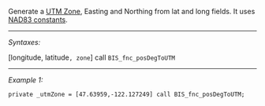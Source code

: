 Generate a [UTM Zone](https://en.wikipedia.org/wiki/Universal_Transverse_Mercator_coordinate_system#UTM_zone), Easting and Northing from lat and long fields.
It uses [NAD83 constants](https://en.wikipedia.org/wiki/North_American_Datum).


---
*Syntaxes:*

[longitude, latitude`, zone`] call `BIS_fnc_posDegToUTM`

---
*Example 1:*

```sqf
private _utmZone = [47.63959,-122.127249] call BIS_fnc_posDegToUTM;
```